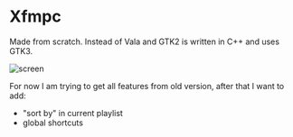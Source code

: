 # Xfmpc
Made from scratch. Instead of Vala and GTK2 is written in C++ and uses GTK3.


![screen](http://i.imgur.com/CBu3ig1.png "Screenshot")


For now I am trying to get all features from old version, after that I want to add:

* "sort by" in current playlist
* global shortcuts
